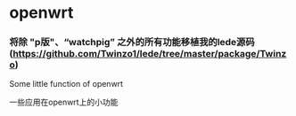# openwrt
### 将除 "p版"、“watchpig” 之外的所有功能移植我的lede源码(https://github.com/Twinzo1/lede/tree/master/package/Twinzo)
Some little function of openwrt

一些应用在openwrt上的小功能
